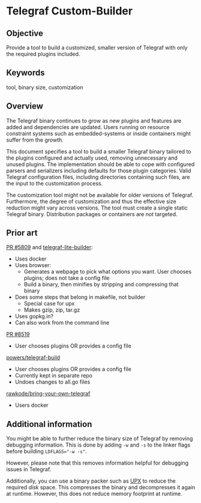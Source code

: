 # Telegraf Custom-Builder

## Objective

Provide a tool to build a customized, smaller version of Telegraf with only
the required plugins included.

## Keywords

tool, binary size, customization

## Overview

The Telegraf binary continues to grow as new plugins and features are added
and dependencies are updated. Users running on resource constraint systems
such as embedded-systems or inside containers might suffer from the growth.

This document specifies a tool to build a smaller Telegraf binary tailored to
the plugins configured and actually used, removing unnecessary and unused
plugins. The implementation should be able to cope with configured parsers and
serializers including defaults for those plugin categories. Valid Telegraf
configuration files, including directories containing such files, are the input
to the customization process.

The customization tool might not be available for older versions of Telegraf.
Furthermore, the degree of customization and thus the effective size reduction
might vary across versions. The tool must create a single static Telegraf
binary. Distribution packages or containers are *not* targeted.

## Prior art

[PR #5809](https://github.com/influxdata/telegraf/pull/5809) and
[telegraf-lite-builder](https://github.com/influxdata/telegraf/tree/telegraf-lite-builder/cmd/telegraf-lite-builder):

- Uses docker
- Uses browser:
  - Generates a webpage to pick what options you want. User chooses plugins;
    does not take a config file
  - Build a binary, then minifies by stripping and compressing that binary
- Does some steps that belong in makefile, not builder
  - Special case for upx
  - Makes gzip, zip, tar.gz
- Uses gopkg.in?
- Can also work from the command line

[PR #8519](https://github.com/influxdata/telegraf/pull/8519)

- User chooses plugins OR provides a config file

[powers/telegraf-build](https://github.com/powersj/telegraf-build)

- User chooses plugins OR provides a config file
- Currently kept in separate repo
- Undoes changes to all.go files

[rawkode/bring-your-own-telegraf](https://github.com/rawkode/bring-your-own-telegraf)

- Users docker

## Additional information

You might be able to further reduce the binary size of Telegraf by removing
debugging information. This is done by adding `-w` and `-s` to the linker flags
before building `LDFLAGS="-w -s"`.

However, please note that this removes information helpful for debugging issues
in Telegraf.

Additionally, you can use a binary packer such as [UPX](https://upx.github.io/)
to reduce the required *disk* space. This compresses the binary and decompresses
it again at runtime. However, this does not reduce memory footprint at runtime.
